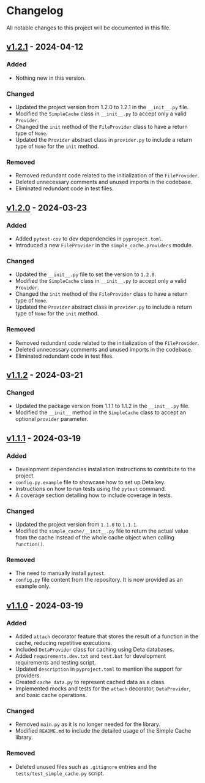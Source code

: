 # Changelog

All notable changes to this project will be documented in this file.

## [v1.2.1] - 2024-04-12

### Added

- Nothing new in this version.

### Changed

- Updated the project version from 1.2.0 to 1.2.1 in the `__init__.py` file.
- Modified the `SimpleCache` class in `__init__.py` to accept only a valid `Provider`.
- Changed the `init` method of the `FileProvider` class to have a return type of `None`.
- Updated the `Provider` abstract class in `provider.py` to include a return type of `None` for the `init` method.

### Removed

- Removed redundant code related to the initialization of the `FileProvider`.
- Deleted unnecessary comments and unused imports in the codebase.
- Eliminated redundant code in test files.

[v1.2.1]: https://github.com/AdaiasMagdiel/simple-cache/compare/v1.2.0...v1.2.1

## [v1.2.0] - 2024-03-23

### Added

- Added `pytest-cov` to dev dependencies in `pyproject.toml`.
- Introduced a new `FileProvider` in the `simple_cache.providers` module.

### Changed

- Updated the `__init__.py` file to set the version to `1.2.0`.
- Modified the `SimpleCache` class in `__init__.py` to accept only a valid `Provider`.
- Changed the `init` method of the `FileProvider` class to have a return type of `None`.
- Updated the `Provider` abstract class in `provider.py` to include a return type of `None` for the `init` method.

### Removed

- Removed redundant code related to the initialization of the `FileProvider`.
- Deleted unnecessary comments and unused imports in the codebase.
- Eliminated redundant code in test files.

[v1.2.0]: https://github.com/AdaiasMagdiel/simple-cache/compare/v1.1.2...v1.2.0

## [v1.1.2] - 2024-03-21

### Changed

- Updated the package version from 1.1.1 to 1.1.2 in the `__init__.py` file.
- Modified the `__init__` method in the `SimpleCache` class to accept an optional `provider` parameter.

[v1.1.2]: https://github.com/AdaiasMagdiel/simple-cache/compare/v1.1.1...v1.1.2

## [v1.1.1] - 2024-03-19

### Added

- Development dependencies installation instructions to contribute to the project.
- `config.py.example` file to showcase how to set up Deta key.
- Instructions on how to run tests using the `pytest` command.
- A coverage section detailing how to include coverage in tests.

### Changed

- Updated the project version from `1.1.0` to `1.1.1`.
- Modified the `simple_cache/__init__.py` file to return the actual value from the cache instead of the whole cache object when calling `function()`.

### Removed

- The need to manually install `pytest`.
- `config.py` file content from the repository. It is now provided as an example only.

[v1.1.1]: https://github.com/AdaiasMagdiel/simple-cache/compare/v1.1.0...v1.1.1

## [v1.1.0] - 2024-03-19

### Added

- Added `attach` decorator feature that stores the result of a function in the cache, reducing repetitive executions.
- Included `DetaProvider` class for caching using Deta databases.
- Added `requirements.dev.txt` and `test.bat` for development requirements and testing script.
- Updated `description` in `pyproject.toml` to mention the support for providers.
- Created `cache_data.py` to represent cached data as a class.
- Implemented mocks and tests for the `attach` decorator, `DetaProvider`, and basic cache operations.

### Changed

- Removed `main.py` as it is no longer needed for the library.
- Modified `README.md` to include the detailed usage of the Simple Cache library.

### Removed

- Deleted unused files such as `.gitignore` entries and the `tests/test_simple_cache.py` script.

[v1.1.0]: https://github.com/AdaiasMagdiel/simple-cache/compare/v0.0.1...v1.1.0
